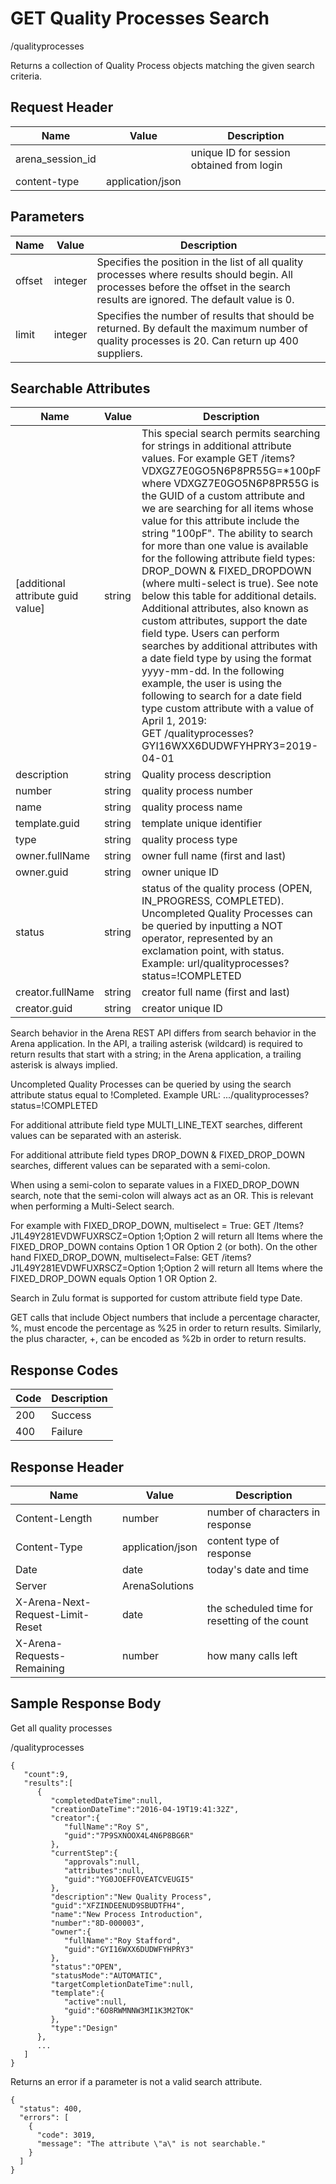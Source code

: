 # GET Quality Processes Search
/qualityprocesses

Returns a collection of Quality Process objects matching the given search criteria. 

## Request Header

| Name<br> | Value<br> | Description<br> |
|  --- |  --- |  --- | 
| arena_session_id<br> |   | unique ID for session obtained from login<br> |
| content-type<br> | application/json<br> |   |

## Parameters

| Name<br> | Value<br> | Description<br> |
|  --- |  --- |  --- | 
| offset<br> | integer<br> | Specifies the position in the list of all quality processes where results should begin. All processes before the offset in the search results are ignored. The default value is 0.<br> |
| limit<br> | integer<br> | Specifies the number of results that should be returned. By default the maximum number of quality processes is 20. Can return up 400 suppliers.<br> |

## Searchable Attributes

| Name<br> | Value<br> | Description<br> |
|  --- |  --- |  --- | 
| \[additional attribute guid value\]<br> | string<br> | This special search permits searching for strings in additional attribute values. For example GET /items?VDXGZ7E0GO5N6P8PR55G=\*100pF where VDXGZ7E0GO5N6P8PR55G is the GUID of a custom attribute and we are searching for all items whose value for this attribute include the string "100pF". The ability to search for more than one value is available for the following attribute field types: DROP_DOWN & FIXED_DROPDOWN \(where multi-select is true\). See note below this table for additional details.<br>Additional attributes, also known as custom attributes, support the date field type. Users can perform searches by additional attributes with a date field type by using the format yyyy-mm-dd. In the following example, the user is using the following to search for a date field type custom attribute with a value of April 1, 2019:<br>GET /qualityprocesses?GYI16WXX6DUDWFYHPRY3=2019-04-01<br> |
| description<br> | string<br> | Quality process description<br> |
| number<br> | string<br> | quality process number<br> |
| name<br> | string<br> | quality process name<br> |
| template.guid<br> | string<br> | template unique identifier<br> |
| type<br> | string<br> | quality process type<br> |
| owner.fullName<br> | string<br> | owner full name \(first and last\)<br> |
| owner.guid<br> | string<br> | owner unique ID<br> |
| status<br> | string<br> | status of the quality process \(OPEN, IN_PROGRESS, COMPLETED\). Uncompleted Quality Processes can be queried by inputting a NOT operator, represented by an exclamation point, with status. Example: url/qualityprocesses?status=!COMPLETED<br> |
| creator.fullName<br> | string<br> | creator full name \(first and last\)<br> |
| creator.guid<br> | string<br> | creator unique ID<br> |

Search behavior in the Arena REST API differs from search behavior in the Arena application. In the API, a trailing asterisk \(wildcard\) is required to return results that start with a string; in the Arena application, a trailing asterisk is always implied.

Uncompleted Quality Processes can be queried by using the search attribute status equal to !Completed. Example URL: .../qualityprocesses?status=!COMPLETED

For additional attribute field type MULTI_LINE_TEXT searches, different values can be  separated with an asterisk.

For additional attribute field types DROP_DOWN & FIXED_DROP_DOWN searches, different values can be separated with a semi-colon.

When using a semi-colon to separate values in a FIXED_DROP_DOWN search, note that the semi-colon will always act as an OR. This is relevant when performing a Multi-Select search.

For example with FIXED_DROP_DOWN, multiselect = True: GET /Items?J1L49Y281EVDWFUXRSCZ=Option 1;Option 2 will return all Items where the FIXED_DROP_DOWN contains Option 1 OR Option 2 \(or both\). On the other hand FIXED_DROP_DOWN, multiselect=False: GET /items?J1L49Y281EVDWFUXRSCZ=Option 1;Option 2 will return all Items where the FIXED_DROP_DOWN equals Option 1 OR Option 2.

Search in Zulu format is supported for custom attribute field type Date.

GET calls that include Object numbers that include a percentage character, %, must encode the percentage as %25 in order to return results. Similarly, the plus character, \+, can be encoded as %2b in order to return results.

## Response Codes

| Code<br> | Description<br> |
|  --- |  --- | 
| 200<br> | Success<br> |
| 400<br> | Failure<br> |

## Response Header

| Name<br> | Value<br> | Description<br> |
|  --- |  --- |  --- | 
| Content-Length<br> | number<br> | number of characters in response<br> |
| Content-Type<br> | application/json<br> | content type of response<br> |
| Date<br> | date<br> | today's date and time<br> |
| Server<br> | ArenaSolutions<br> |   |
| X-Arena-Next-Request-Limit-Reset<br> | date<br> | the scheduled time for resetting of the count<br> |
| X-Arena-Requests-Remaining<br> | number<br> | how many calls left<br> |

## Sample Response Body
Get all quality processes

/qualityprocesses

```
{  
   "count":9,
   "results":[  
      {  
         "completedDateTime":null,
         "creationDateTime":"2016-04-19T19:41:32Z",
         "creator":{  
            "fullName":"Roy S",
            "guid":"7P9SXNOOX4L4N6P8BG6R"
         },
         "currentStep":{  
            "approvals":null,
            "attributes":null,
            "guid":"YG0JOEFFOVEATCVEUGI5"
         },
         "description":"New Quality Process",
         "guid":"XFZINDEENUD9SBUDTFH4",
         "name":"New Process Introduction",
         "number":"8D-000003",
         "owner":{  
            "fullName":"Roy Stafford",
            "guid":"GYI16WXX6DUDWFYHPRY3"
         },
         "status":"OPEN",
         "statusMode":"AUTOMATIC",
         "targetCompletionDateTime":null,
         "template":{  
            "active":null,
            "guid":"6O8RWMNNW3MI1K3M2TOK"
         },
         "type":"Design"
      },
      ...
   ]
}
```
Returns an error if a parameter is not a valid search attribute.

```
{
  "status": 400,
  "errors": [
    {
      "code": 3019,
      "message": "The attribute \"a\" is not searchable."
    }
  ]
}
```
